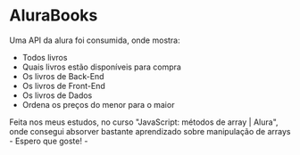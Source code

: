 # AluraBooks

Uma API da alura foi consumida, onde mostra:
- Todos livros
- Quais livros estão disponíveis para compra
- Os livros de Back-End
- Os livros de Front-End
- Os livros de Dados
- Ordena os preços do menor para o maior

Feita nos meus estudos, no curso "JavaScript: métodos de array | Alura", 
onde consegui absorver bastante aprendizado sobre manipulação de arrays - Espero que goste! - 
